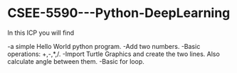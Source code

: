 # CSEE-5590---Python-DeepLearning
In this ICP you will find 

-a simple  Hello World python program.
-Add two numbers.
-Basic operations: +,-,*,/.
-Import Turtle Graphics and create the two lines. Also calculate angle between them.
-Basic for loop.
